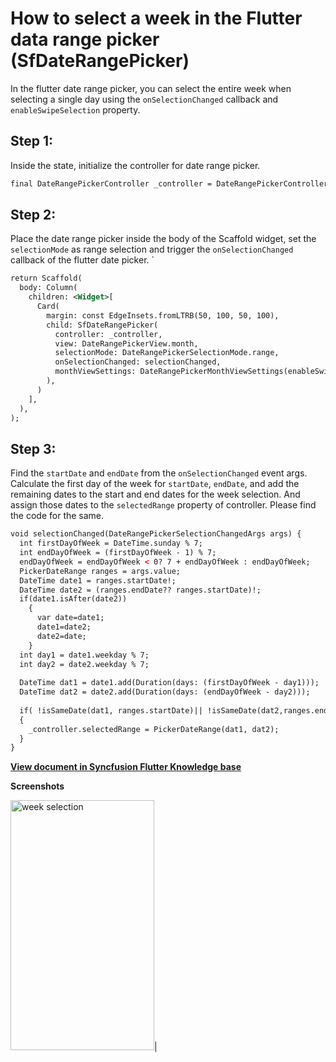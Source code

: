 # How to select a week in the Flutter data range picker (SfDateRangePicker)

In the flutter date range picker, you can select the entire week when selecting a single day using the `onSelectionChanged` callback and `enableSwipeSelection` property.

## Step 1:
Inside the state, initialize the controller for date range picker.

```xml
final DateRangePickerController _controller = DateRangePickerController();
```
## Step 2:
Place the date range picker inside the body of the Scaffold widget, set the `selectionMode` as range selection and trigger the `onSelectionChanged` callback of the flutter date picker.
`
```xml
return Scaffold(
  body: Column(
    children: <Widget>[
      Card(
        margin: const EdgeInsets.fromLTRB(50, 100, 50, 100),
        child: SfDateRangePicker(
          controller: _controller,
          view: DateRangePickerView.month,
          selectionMode: DateRangePickerSelectionMode.range,
          onSelectionChanged: selectionChanged,
          monthViewSettings: DateRangePickerMonthViewSettings(enableSwipeSelection: false),
        ),
      )
    ],
  ), 
);
```

## Step 3:
Find the `startDate` and `endDate` from the `onSelectionChanged` event args. Calculate the first day of the week for `startDate`, `endDate`, and add the remaining dates to the start and end dates for the week selection. And assign those dates to the `selectedRange` property of controller. Please find the code for the same.

```xml
void selectionChanged(DateRangePickerSelectionChangedArgs args) {
  int firstDayOfWeek = DateTime.sunday % 7;
  int endDayOfWeek = (firstDayOfWeek - 1) % 7;
  endDayOfWeek = endDayOfWeek < 0? 7 + endDayOfWeek : endDayOfWeek;
  PickerDateRange ranges = args.value;
  DateTime date1 = ranges.startDate!;
  DateTime date2 = (ranges.endDate?? ranges.startDate)!;
  if(date1.isAfter(date2))
    {
      var date=date1;
      date1=date2;
      date2=date;
    }
  int day1 = date1.weekday % 7;
  int day2 = date2.weekday % 7;
 
  DateTime dat1 = date1.add(Duration(days: (firstDayOfWeek - day1)));
  DateTime dat2 = date2.add(Duration(days: (endDayOfWeek - day2)));
 
  if( !isSameDate(dat1, ranges.startDate)|| !isSameDate(dat2,ranges.endDate))
  {
    _controller.selectedRange = PickerDateRange(dat1, dat2);
  }
}
```
**[View document in Syncfusion Flutter Knowledge base](https://www.syncfusion.com/kb/11412/how-to-select-a-week-in-the-flutter-data-range-picker-sfdaterangepicker)**

**Screenshots**

<img alt="week selection"  src="http://www.syncfusion.com/uploads/user/kb/flut/flut-861/flut-861_img1.png" width="230" height="400" />|

